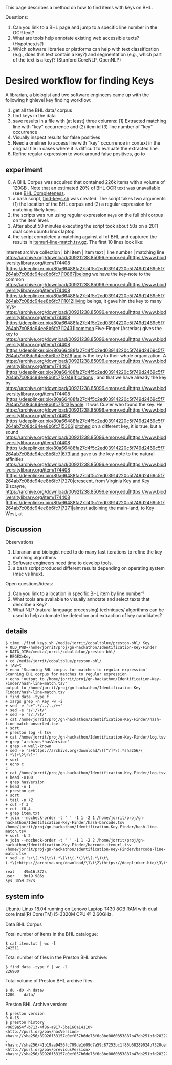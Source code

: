 This page describes a method on how to find items with keys on BHL.

Questions:

1. Can you link to a BHL page and jump to a specific line number in the OCR text?
2. What are tools help annotate existing web accessible texts? (Hypothes.is?)
3. Which software libraries or platforms can help with text classification (e.g., does this text contain a key?) and segmentation (e.g., which part of the text is a key)? (Stanford CoreNLP, OpenNLP)
 
# Desired workflow for finding Keys

A librarian, a biologist and two software engineers came up with the following highlevel key finding workflow: 

1. get all the BHL data/ corpus
2. find keys in the data 
3. save results in a file with (at least) three columns: (1) Extracted matching line with "key" occurrence and (2) item id (3) line number of "key" occurrence
4. Visually inspect results for false positives
5. Need a oneliner to access line with "key" occurrence in context in the original file in cases where it is difficult to evaluate the extracted line.
6. Refine regular expression to work around false positives, go to 


## experiment 

0. A BHL Corpus was acquired that contained 226k items with a volume of 120GB . Note that an estimated 20% of BHL OCR text was unavailable (see [BHL Completeness](./bhl-completeness.md).
1. a bash script, [find-keys.sh](./find-keys.sh) was created. The script takes two arguments (1) the location of the BHL corpus and (2) a regular expression for matching likely keys. 
2. the scripts was run using regular expression ```Keys``` on the full bhl corpus on the item level.
3. After about 50 minutes executing the script took about 50s on a 2011 dual core ubuntu linux laptop  
4. the script completed a matching against all of BHL and captured the results in [itemurl-line-match.tsv.gz](./itemurl-line-match.tsv.gz). The first 10 lines look like: 

 internet archive collection | bhl item | item text | line number | matching line
https://archive.org/download/00921238.85096.emory.edu|https://www.biodiversitylibrary.org/item/174408 |https://deeplinker.bio/80a66488fa27d4f5c2ed03914220c5f749d2469c5f7264ab7c08dc94ee8b6fc7|10867|belong we have the key-note to the common 
https://archive.org/download/00921238.85096.emory.edu|https://www.biodiversitylibrary.org/item/174408 |https://deeplinker.bio/80a66488fa27d4f5c2ed03914220c5f749d2469c5f7264ab7c08dc94ee8b6fc7|11012|living beings, it gave him the key to many mys- 
https://archive.org/download/00921238.85096.emory.edu|https://www.biodiversitylibrary.org/item/174408 |https://deeplinker.bio/80a66488fa27d4f5c2ed03914220c5f749d2469c5f7264ab7c08dc94ee8b6fc7|12431|common Five-Finger (Asterias) gives the key to 
https://archive.org/download/00921238.85096.emory.edu|https://www.biodiversitylibrary.org/item/174408 |https://deeplinker.bio/80a66488fa27d4f5c2ed03914220c5f749d2469c5f7264ab7c08dc94ee8b6fc7|2616|and is the key to their whole organization. A 
https://archive.org/download/00921238.85096.emory.edu|https://www.biodiversitylibrary.org/item/174408 |https://deeplinker.bio/80a66488fa27d4f5c2ed03914220c5f749d2469c5f7264ab7c08dc94ee8b6fc7|3049|fications ; and that we have already the key by 
https://archive.org/download/00921238.85096.emory.edu|https://www.biodiversitylibrary.org/item/174408 |https://deeplinker.bio/80a66488fa27d4f5c2ed03914220c5f749d2469c5f7264ab7c08dc94ee8b6fc7|513|whole. It was Cuvier who found the key. He 
https://archive.org/download/00921238.85096.emory.edu|https://www.biodiversitylibrary.org/item/174408 |https://deeplinker.bio/80a66488fa27d4f5c2ed03914220c5f749d2469c5f7264ab7c08dc94ee8b6fc7|5306|pitched on a different key, it is true, but a sound 
https://archive.org/download/00921238.85096.emory.edu|https://www.biodiversitylibrary.org/item/174408 |https://deeplinker.bio/80a66488fa27d4f5c2ed03914220c5f749d2469c5f7264ab7c08dc94ee8b6fc7|673|and gave us the key-note to the natural affinities 
https://archive.org/download/00921238.85096.emory.edu|https://www.biodiversitylibrary.org/item/174408 |https://deeplinker.bio/80a66488fa27d4f5c2ed03914220c5f749d2469c5f7264ab7c08dc94ee8b6fc7|7270|crescent, from Virginia Key and Key Biscayne, 
https://archive.org/download/00921238.85096.emory.edu|https://www.biodiversitylibrary.org/item/174408 |https://deeplinker.bio/80a66488fa27d4f5c2ed03914220c5f749d2469c5f7264ab7c08dc94ee8b6fc7|7271|almost adjoining the main-land, to Key West, at 


## Discussion 

Observations
1. Librarian and biologist need to do many fast iterations to refine the key matching algorithms
2. Software engineers need time to develop tools.
3. a bash script produced different results depending on operating system (mac vs linux).

Open questions/ideas:

1. Can you link to a location in specific BHL item by line number?
2. What tools are available to visually annotate and select texts that describe a Key?
3. What NLP (natural language processing) techniques/ algorithms can be used to help automate the detection and extraction of key candidates? 


## details

```shell
$ time ./find_keys.sh /media/jorrit/cobaltblue/preston-bhl/ Key
+ OLD_PWD=/home/jorrit/proj/gn-hackathon/Identification-Key-Finder
+ DATA_DIR=/media/jorrit/cobaltblue/preston-bhl/
+ REGEX=Key
+ cd /media/jorrit/cobaltblue/preston-bhl/
+ TAB=t
+ echo 'Scanning BHL corpus for matches to regular expression'
Scanning BHL corpus for matches to regular expression
+ echo 'output to /home/jorrit/proj/gn-hackathon/Identification-Key-Finder/hash-line-match.tsv'
output to /home/jorrit/proj/gn-hackathon/Identification-Key-Finder/hash-line-match.tsv
+ find data -type f
+ xargs grep -n Key -w -i
+ sed -e 's+^.*/../../++'
+ sed -e 's/:/\t/'
+ sed -e 's/:/\t/'
+ cat /home/jorrit/proj/gn-hackathon/Identification-Key-Finder/hash-line-match-unsorted.tsv
+ sort
+ preston log -l tsv
+ cat /home/jorrit/proj/gn-hackathon/Identification-Key-Finder/log.tsv
+ grep 'archive.*hasVersion'
+ grep -v well-known
+ sed -e 's+https://archive.org/download/\([^/]*\).*sha256/\(.*\)+\2\t\1+'
+ sort
+ echo c
c
+ cat /home/jorrit/proj/gn-hackathon/Identification-Key-Finder/log.tsv
+ head -n100
+ grep hasVersion
+ head -n 1
+ preston get
+ sort
+ tail -n +2
+ cut -f 3
+ cut -f8,4
+ grep item.txt
+ join --nocheck-order -t '	' -1 1 -2 1 /home/jorrit/proj/gn-hackathon/Identification-Key-Finder/hash-barcode.tsv /home/jorrit/proj/gn-hackathon/Identification-Key-Finder/hash-line-match.tsv
+ sort -k 2
+ join --nocheck-order -t '	' -1 1 -2 2 /home/jorrit/proj/gn-hackathon/Identification-Key-Finder/barcode-itemurl.tsv /home/jorrit/proj/gn-hackathon/Identification-Key-Finder/barcode-line-match.tsv
+ sed -e 's+\(.*\)\t\(.*\)\t\(.*\)\t\(.*\)\t\(.*\)+https://archive.org/download/\1\t\2\thttps://deeplinker.bio/\3\t\4\t\5+'

real	49m16.872s
user	9m19.986s
sys	3m59.397s
```

## system info

Ubuntu Linux 18.04 running on Lenovo Laptop T430 8GB RAM with dual core Intel(R) Core(TM) i5-3320M CPU @ 2.60GHz.

Data
BHL Corpus 


Total number of items in the BHL catalogue:
```
$ cat item.txt | wc -l
242511
```

Total number of files in the Preston BHL archive:
```
$ find data -type f | wc -l
226900
```

Total volume of Preston BHL archive files:
```
$ du -d0 -h data/
120G	data/
```

Preston BHL Archive version:
```
$ preston version
0.0.15
$ preston history
<0659a54f-b713-4f86-a917-5be166a14110> <http://purl.org/pav/hasVersion> <hash://sha256/89926f33157c0ef057b6de73f6c8be0060353887b47db251bfd28222f2fd801a> .
<hash://sha256/41b19aa9456fc709de1d09d7a59c87253bc1f86b68289024b7320cef78b3e3a4> <http://purl.org/pav/previousVersion> <hash://sha256/89926f33157c0ef057b6de73f6c8be0060353887b47db251bfd28222f2fd801a> .
```


